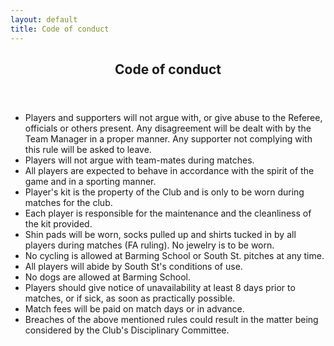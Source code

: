 ```yaml
---
layout: default
title: Code of conduct
---
```


<article id="main">
    <header class="special container">
        <span class="icon fa-futbol-o"></span>
        <h2>Code of conduct</h2>
    </header>
    <section class="wrapper style4 container">
<ul class="fa-ul">
<li><span class="fa-li fa fa-check-square"></span>Players and supporters will not argue with, or give abuse to the Referee, officials or others present. Any disagreement will be dealt with by the Team Manager in a proper manner. Any supporter not complying with this rule will be asked to leave.</li>
<li><span class="fa-li fa fa-check-square"></span>Players will not argue with team-mates during matches.</li>
<li><span class="fa-li fa fa-check-square"></span>All players are expected to behave in accordance with the spirit of the game and in a sporting manner.</li>
<li><span class="fa-li fa fa-check-square"></span>Player's kit is the property of the Club and is only to be worn during matches for the club.</li>
<li><span class="fa-li fa fa-check-square"></span>Each player is responsible for the maintenance and the cleanliness of the kit provided.</li>
<li><span class="fa-li fa fa-check-square"></span>Shin pads will be worn, socks pulled up and shirts tucked in by all players during matches (FA ruling). No jewelry is to be worn.</li>
<li><span class="fa-li fa fa-check-square"></span>No cycling is allowed at Barming School or South St. pitches at any time.</li>
<li><span class="fa-li fa fa-check-square"></span>All players will abide by South St's conditions of use.</li>
<li><span class="fa-li fa fa-check-square"></span>No dogs are allowed at Barming School.</li>
<li><span class="fa-li fa fa-check-square"></span>Players should give notice of unavailability at least 8 days prior to matches, or if sick, as soon as practically possible.</li>
<li><span class="fa-li fa fa-check-square"></span>Match fees will be paid on match days or in advance.</li>
<li><span class="fa-li fa fa-check-square"></span>Breaches of the above mentioned rules could result in the matter being considered by the Club's Disciplinary Committee.</li> 
</ul>
    </section>
</article>




